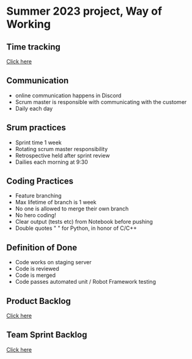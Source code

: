
# Summer 2023 project, Way of Working

## Time tracking
[Click here](https://docs.google.com/spreadsheets/d/1J1mJxM4wm9pnEoq1daXKhHpsEiAHHjz8Hl4N5ZgT6HM/edit?usp=sharing)

## Communication
- online communication happens in Discord
- Scrum master is responsible with communicating with the customer
- Daily each day

## Srum practices
- Sprint time 1 week
- Rotating scrum master responsibility
- Retrospective held after sprint review
- Dailies each morning at 9:30

## Coding Practices
- Feature branching
- Max lifetime of branch is 1 week
- No one is allowed to merge their own branch
- No hero coding!
- Clear output (tests etc) from Notebook before pushing
- Double quotes " " for Python, in honor of C/C++

## Definition of Done
- Code works on staging server
- Code is reviewed
- Code is merged
- Code passes automated unit / Robot Framework testing

## Product Backlog

[Click here](https://github.com/users/JeHugawa/projects/2)

## Team Sprint Backlog
[Click here](https://github.com/users/JeHugawa/projects/1/views/1)
